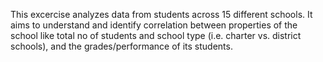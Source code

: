 This excercise analyzes data from students across 15 different schools. It aims to understand and identify correlation between properties of the school like total no of students and school type (i.e. charter vs. district schools), and the grades/performance of its students.
